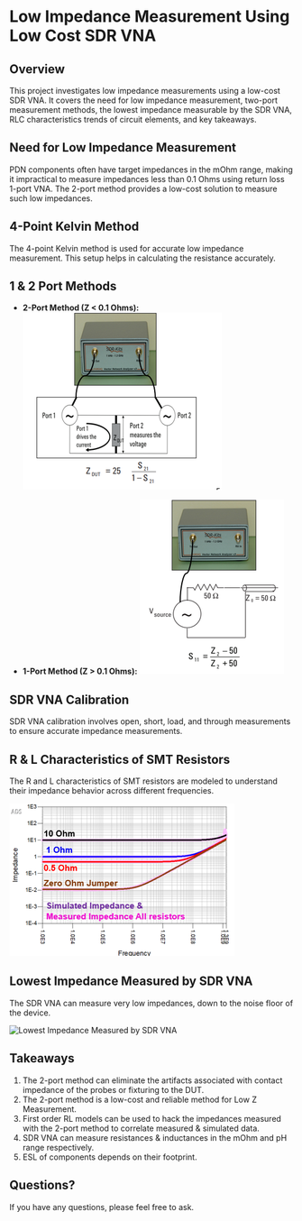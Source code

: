 # Low Impedance Measurement Using Low Cost SDR VNA

## Overview

This project investigates low impedance measurements using a low-cost SDR VNA. It covers the need for low impedance measurement, two-port measurement methods, the lowest impedance measurable by the SDR VNA, RLC characteristics trends of circuit elements, and key takeaways.

## Need for Low Impedance Measurement

PDN components often have target impedances in the mOhm range, making it impractical to measure impedances less than 0.1 Ohms using return loss 1-port VNA. The 2-port method provides a low-cost solution to measure such low impedances.

## 4-Point Kelvin Method

The 4-point Kelvin method is used for accurate low impedance measurement. This setup helps in calculating the resistance accurately.

## 1 & 2 Port Methods

- **2-Port Method (Z < 0.1 Ohms):**
  ![2-Port Method](https://github.com/Shri2401/Low-Impedance-Measurement-Using-Low-Cost-SDR-VNA/blob/main/supporting%20pictures/port2.png)

- **1-Port Method (Z > 0.1 Ohms):**
  ![1-Port Method](https://github.com/Shri2401/Low-Impedance-Measurement-Using-Low-Cost-SDR-VNA/blob/main/supporting%20pictures/1port.png)

## SDR VNA Calibration

SDR VNA calibration involves open, short, load, and through measurements to ensure accurate impedance measurements.

## R & L Characteristics of SMT Resistors

The R and L characteristics of SMT resistors are modeled to understand their impedance behavior across different frequencies.

![R & L Characteristics of SMT Resistors](https://github.com/Shri2401/Low-Impedance-Measurement-Using-Low-Cost-SDR-VNA/blob/main/supporting%20pictures/Result.png)

## Lowest Impedance Measured by SDR VNA

The SDR VNA can measure very low impedances, down to the noise floor of the device.

![Lowest Impedance Measured by SDR VNA](images/lowest_impedance_measured.png)

## Takeaways

1. The 2-port method can eliminate the artifacts associated with contact impedance of the probes or fixturing to the DUT.
2. The 2-port method is a low-cost and reliable method for Low Z Measurement.
3. First order RL models can be used to hack the impedances measured with the 2-port method to correlate measured & simulated data.
4. SDR VNA can measure resistances & inductances in the mOhm and pH range respectively.
5. ESL of components depends on their footprint.

## Questions?

If you have any questions, please feel free to ask.
